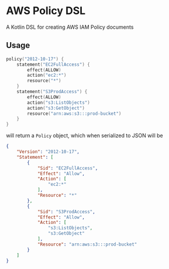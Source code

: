# AWS Policy DSL
A Kotlin DSL for creating AWS IAM Policy documents

## Usage
```kotlin
policy("2012-10-17") {
    statement("EC2FullAccess") {
        effect(ALLOW)
        action("ec2:*")
        resource("*")
    }
    statement("S3ProdAccess") {
        effect(ALLOW)
        action("s3:ListObjects")
        action("s3:GetObject")
        resource("arn:aws:s3:::prod-bucket")
    }
}
```
will return a `Policy` object, which when serialized to JSON will be
```json
{
    "Version": "2012-10-17",
    "Statement": [
        {
            "Sid": "EC2FullAccess",
            "Effect": "Allow",
            "Action": [
                "ec2:*"
            ],
            "Resource": "*"
        },
        {
            "Sid": "S3ProdAccess",
            "Effect": "Allow",
            "Action": [
                "s3:ListObjects",
                "s3:GetObject"
            ],
            "Resource": "arn:aws:s3:::prod-bucket"
        }
    ]
}
```

